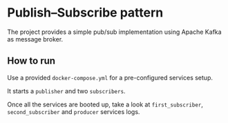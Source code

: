 # Publish–Subscribe pattern

The project provides a simple pub/sub implementation using Apache Kafka as message broker.


## How to run
Use a provided `docker-compose.yml` for a pre-configured services setup.

It starts a `publisher` and two `subscribers`.

Once all the services are booted up, take a look at `first_subscriber`, `second_subscriber` and `producer` services logs.